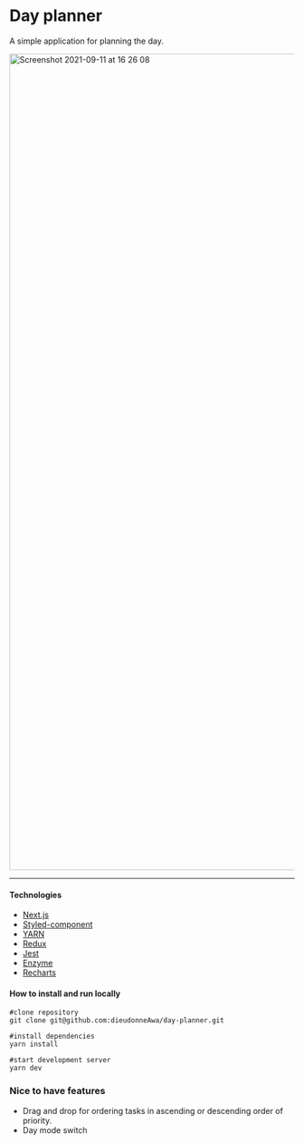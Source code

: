 # Day planner

A simple application for planning the day.

<img width="1440" alt="Screenshot 2021-09-11 at 16 26 08" src="https://user-images.githubusercontent.com/29434750/132953016-25732314-1d19-47b5-9c17-72e68043aa62.png">

---

#### Technologies

- [Next.js](https://nextjs.org/)
- [Styled-component](https://styled-components.com/)
- [YARN](https://yarnpkg.com/cli/install)
- [Redux](https://redux.js.org/)
- [Jest](https://jestjs.io/docs/tutorial-react)
- [Enzyme](https://enzymejs.github.io/enzyme/docs/guides/jest.html)
- [Recharts](https://recharts.org/)


#### How to install and run locally

```
#clone repository
git clone git@github.com:dieudonneAwa/day-planner.git

#install dependencies
yarn install

#start development server
yarn dev

```

### Nice to have features
- Drag and drop for ordering tasks in ascending or descending order of priority.
- Day mode switch

